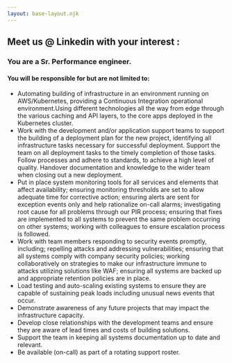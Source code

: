 ```yaml
---
layout: base-layout.njk
---
```


## Meet us @ Linkedin with your interest :

### You are a Sr. Performance engineer.

#### You will be responsible for but are not limited to:

- Automating building of infrastructure in an environment running on AWS/Kubernetes, providing a Continuous Integration operational environment.Using different technologies all the way from edge through the various caching and API layers, to the core apps deployed in the Kubernetes cluster.
- Work with the development and/or application support teams to support the building of a deployment plan for the new project, identifying all infrastructure tasks necessary for successful deployment. Support the team on all deployment tasks to the timely completion of those tasks. Follow processes and adhere to standards, to achieve a high level of quality. Handover documentation and knowledge to the wider team when closing out a new deployment.
- Put in place system monitoring tools for all services and elements that affect availability; ensuring monitoring thresholds are set to allow adequate time for corrective action; ensuring alerts are sent for exception events only and help rationalize on-call alarms; investigating root cause for all problems through our PIR process; ensuring that fixes are implemented to all systems to prevent the same problem occurring on other systems; working with colleagues to ensure escalation process is followed.
- Work with team members responding to security events promptly, including; repelling attacks and addressing vulnerabilities; ensuring that all systems comply with company security policies; working collaboratively on strategies to make our infrastructure immune to attacks utilizing solutions like WAF; ensuring all systems are backed up and appropriate retention policies are in place.
- Load testing and auto-scaling existing systems to ensure they are capable of sustaining peak loads including unusual news events that occur.
- Demonstrate awareness of any future projects that may impact the infrastructure capacity.
- Develop close relationships with the development teams and ensure they are aware of lead times and costs of building solutions.
- Support the team in keeping all systems documentation up to date and relevant.
- Be available (on-call) as part of a rotating support roster.
